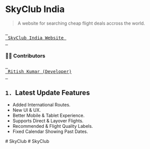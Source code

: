 # SkyClub India
> A website for searching cheap flight deals accross the world. <br />

[<kbd> <br> SkyClub India Website <br> </kbd>]()

### 🧑‍💻 Contributors

[<kbd> <br> Ritish Kumar (Developer)<br> </kbd>](https://github.com/CrozzaX)
&nbsp;


## <code>1.</code>&nbsp; Latest Update Features
<ul>
  <li>Added International Routes.</li>
  <li>New UI & UX.</li>
  <li>Better Mobile & Tablet Experience.</li>
  <li>Supports Direct & Layover Flights.</li>
  <li>Recommended & Flight Quality Labels.</li>
  <li>Fixed Calendar Showing Past Dates.</li>
</ul>




#   S k y C l u b 
 
 #   S k y C l u b  
 